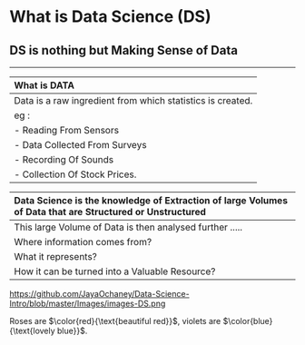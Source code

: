 #  What is Data Science (DS)
## DS is nothing but Making Sense of Data

------------


|  What is DATA |
| :------------ |
| Data is a raw ingredient  from which statistics is created.   |
|   eg  :   |
| - Reading From Sensors  |
| - Data Collected From Surveys |
|  - Recording Of Sounds |
| - Collection Of Stock Prices.   |

|  Data Science  is  the knowledge of Extraction of large Volumes of Data that are Structured or Unstructured |
| :------------ |
| This large Volume of Data is then analysed further ..... |
| Where  information comes from?  |
| What it represents?  |
| How it can be turned into  a Valuable  Resource?  |


https://github.com/JayaOchaney/Data-Science-Intro/blob/master/Images/images-DS.png


Roses are $\color{red}{\text{beautiful red}}$, 
violets are $\color{blue}{\text{lovely blue}}$.
